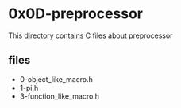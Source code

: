 # 0x0D-preprocessor

This directory contains C files about preprocessor

## files

* 0-object_like_macro.h
* 1-pi.h
* 3-function_like_macro.h
